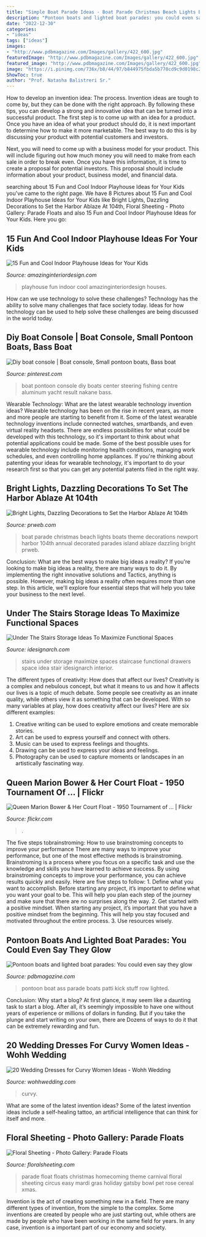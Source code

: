 ```yaml
---
title: "Simple Boat Parade Ideas - Boat Parade Christmas Beach Lights Boats Theme Decorations Newport Harbor 104th Annual Decorated Parades Island Ablaze Dazzling Bright Prweb"
description: "Pontoon boats and lighted boat parades: you could even say they glow"
date: "2022-12-30"
categories:
- "ideas"
tags: ["ideas"]
images:
- "http://www.pdbmagazine.com/Images/gallery/422_600.jpg"
featuredImage: "http://www.pdbmagazine.com/Images/gallery/422_600.jpg"
featured_image: "http://www.pdbmagazine.com/Images/gallery/422_600.jpg"
image: "https://i.pinimg.com/736x/b8/44/97/b844975fbda5b770cd9c9d0198c213e1.jpg"
ShowToc: true
author: "Prof. Natasha Balistreri Sr."
---
```



How to develop an invention idea: The process.
Invention ideas are tough to come by, but they can be done with the right approach. By following these tips, you can develop a strong and innovative idea that can be turned into a successful product.
The first step is to come up with an idea for a product. Once you have an idea of what your product should do, it is next important to determine how to make it more marketable. The best way to do this is by discussing your product with potential customers and investors.

Next, you will need to come up with a business model for your product. This will include figuring out how much money you will need to make from each sale in order to break even. Once you have this information, it is time to create a proposal for potential investors. This proposal should include information about your product, business model, and financial data.

	

		
searching about 15 Fun and Cool Indoor Playhouse Ideas for Your Kids you've came to the right page. We have 8 Pictures about 15 Fun and Cool Indoor Playhouse Ideas for Your Kids like Bright Lights, Dazzling Decorations to Set the Harbor Ablaze At 104th, Floral Sheeting - Photo Gallery: Parade Floats and also 15 Fun and Cool Indoor Playhouse Ideas for Your Kids. Here you go:
		
    
## 15 Fun And Cool Indoor Playhouse Ideas For Your Kids

<img loading=lazy src="http://www.amazinginteriordesign.com/wp-content/uploads/2014/10/fi34.jpg" onerror="this.onerror=null;this.src='https://tse2.mm.bing.net/th?id=OIP.5jPwPkeHAC-bybNiWFShVAHaHs&amp;pid=15.1';" alt="15 Fun and Cool Indoor Playhouse Ideas for Your Kids">

_Source: amazinginteriordesign.com_

>playhouse fun indoor cool amazinginteriordesign houses. 

	

How can we use technology to solve these challenges?
Technology has the ability to solve many challenges that face society today. Ideas for how technology can be used to help solve these challenges are being discussed in the world today.

    
## Diy Boat Console | Boat Console, Small Pontoon Boats, Bass Boat

<img loading=lazy src="https://i.pinimg.com/736x/b8/44/97/b844975fbda5b770cd9c9d0198c213e1.jpg" onerror="this.onerror=null;this.src='https://tse2.mm.bing.net/th?id=OIP.8wVSqeWLHpf_hAO4dgi8owHaJ6&amp;pid=15.1';" alt="Diy boat console | Boat console, Small pontoon boats, Bass boat">

_Source: pinterest.com_

>boat pontoon console diy boats center steering fishing centre aluminum yacht result nakane bass. 

	

Wearable Technology: What are the latest wearable technology invention ideas?
Wearable technology has been on the rise in recent years, as more and more people are starting to benefit from it. Some of the latest wearable technology inventions include connected watches, smartbands, and even virtual reality headsets. There are endless possibilities for what could be developed with this technology, so it's important to think about what potential applications could be made. Some of the best possible uses for wearable technology include monitoring health conditions, managing work schedules, and even controlling home appliances. If you're thinking about patenting your ideas for wearable technology, it's important to do your research first so that you can get any potential patents filed in the right way.

    
## Bright Lights, Dazzling Decorations To Set The Harbor Ablaze At 104th

<img loading=lazy src="http://ww1.prweb.com/prfiles/2012/12/12/10233920/HumorOrig3rdPlace.jpg" onerror="this.onerror=null;this.src='https://tse2.mm.bing.net/th?id=OIP.tuLJm4oe85FJjdj6xHAsTAHaE8&amp;pid=15.1';" alt="Bright Lights, Dazzling Decorations to Set the Harbor Ablaze At 104th">

_Source: prweb.com_

>boat parade christmas beach lights boats theme decorations newport harbor 104th annual decorated parades island ablaze dazzling bright prweb. 

	

Conclusion: What are the best ways to make big ideas a reality?
If you're looking to make big ideas a reality, there are many ways to do it. By implementing the right innovative solutions and Tactics, anything is possible. However, making big ideas a reality often requires more than one step. In this article, we'll explore four essential steps that will help you take your business to the next level.

    
## Under The Stairs Storage Ideas To Maximize Functional Spaces

<img loading=lazy src="http://www.idesignarch.com/wp-content/uploads/Under-The-Stairs-Storage-Ideas_6.jpg" onerror="this.onerror=null;this.src='https://tse3.mm.bing.net/th?id=OIP.kOSKvDBCNMqU_jttwc9fUwHaK0&amp;pid=15.1';" alt="Under The Stairs Storage Ideas To Maximize Functional Spaces">

_Source: idesignarch.com_

>stairs under storage maximize spaces staircase functional drawers space idea stair idesignarch interior. 

	

The different types of creativity: How does that affect our lives?
Creativity is a complex and nebulous concept, but what it means to us and how it affects our lives is a topic of much debate. Some people see creativity as an innate quality, while others view it as something that can be developed. With so many variables at play, how does creativity affect our lives? Here are six different examples: 
1. Creative writing can be used to explore emotions and create memorable stories.
2. Art can be used to express yourself and connect with others.
3. Music can be used to express feelings and thoughts.
4. Drawing can be used to express your ideas and feelings.
5. Photography can be used to capture moments or landscapes in an artistically fascinating way. 

    
## Queen Marion Bower &amp; Her Court Float - 1950 Tournament Of … | Flickr

<img loading=lazy src="https://c1.staticflickr.com/9/8337/8238101683_86db8b55eb_b.jpg" onerror="this.onerror=null;this.src='https://tse2.mm.bing.net/th?id=OIP.O18qDmLGNNQbtTYw4qw_KQHaFL&amp;pid=15.1';" alt="Queen Marion Bower &amp; Her Court Float - 1950 Tournament of … | Flickr">

_Source: flickr.com_

>. 

	

The five steps tobrainstroming: How to use brainstroming concepts to improve your performance
There are many ways to improve your performance, but one of the most effective methods is brainstroming. Brainstroming is a process where you focus on a specific task and use the knowledge and skills you have learned to achieve success. By using brainstroming concepts to improve your performance, you can achieve results quickly and easily. Here are five steps to follow: 1. Define what you want to accomplish. Before starting any project, it’s important to define what you want your goal to be. This will help you plan each step of the journey and make sure that there are no surprises along the way. 2. Get started with a positive mindset. When starting any project, it’s important that you have a positive mindset from the beginning. This will help you stay focused and motivated throughout the entire process. 3. Use resources wisely.

    
## Pontoon Boats And Lighted Boat Parades: You Could Even Say They Glow

<img loading=lazy src="http://www.pdbmagazine.com/Images/gallery/422_600.jpg" onerror="this.onerror=null;this.src='https://tse4.mm.bing.net/th?id=OIP.tt-DQtnE11n-E27NZpkfOgHaE6&amp;pid=15.1';" alt="Pontoon boats and lighted boat parades: You could even say they glow">

_Source: pdbmagazine.com_

>pontoon boat ass parade boats patti kick stuff row lighted. 

	

Conclusion: Why start a blog?
At first glance, it may seem like a daunting task to start a blog. After all, it’s seemingly impossible to have one without years of experience or millions of dollars in funding. But if you take the plunge and start writing on your own, there are Dozens of ways to do it that can be extremely rewarding and fun.

    
## 20 Wedding Dresses For Curvy Women Ideas - Wohh Wedding

<img loading=lazy src="http://wohhwedding.com/wp-content/uploads/2016/04/Marvellous-Wedding-Dresses-for-Curvy-Women.jpg" onerror="this.onerror=null;this.src='https://tse1.mm.bing.net/th?id=OIP.kHH53PiAd-gNN4aA8GVNzAHaMn&amp;pid=15.1';" alt="20 Wedding Dresses for Curvy Women Ideas - Wohh Wedding">

_Source: wohhwedding.com_

>curvy. 

	

What are some of the latest invention ideas?
Some of the latest invention ideas include a self-healing tattoo, an artificial intelligence that can think for itself and more.

    
## Floral Sheeting - Photo Gallery: Parade Floats

<img loading=lazy src="http://www.floralsheeting.com/images/v2/photo_gallery/parade_floats/great_ideas/Circus_float.jpg" onerror="this.onerror=null;this.src='https://tse2.mm.bing.net/th?id=OIP.ChZWSsP9S1CIrTP6NB9-xQHaFj&amp;pid=15.1';" alt="Floral Sheeting - Photo Gallery: Parade Floats">

_Source: floralsheeting.com_

>parade float floats christmas homecoming theme carnival floral sheeting circus easy mardi gras holiday gatsby bowl pet rose cereal xmas. 

	

Invention is the act of creating something new in a field. There are many different types of invention, from the simple to the complex. Some inventions are created by people who are just starting out, while others are made by people who have been working in the same field for years. In any case, invention is a important part of our economy and society.

